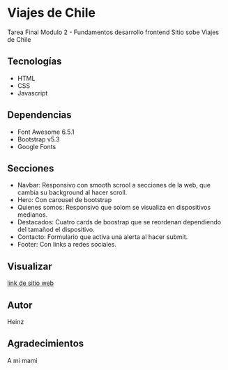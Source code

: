 # Viajes de Chile
Tarea Final Modulo 2 - Fundamentos desarrollo frontend
Sitio sobe Viajes de Chile

## Tecnologías

- HTML
- CSS
- Javascript

## Dependencias
- Font Awesome 6.5.1
- Bootstrap v5.3
- Google Fonts

## Secciones
- Navbar: Responsivo con smooth scrool a secciones de la web, que cambia su background al hacer scroll.
- Hero: Con carousel de bootstrap
- Quienes somos: Responsivo que solom se visualiza en dispositivos medianos.
- Destacados: Cuatro cards de boostrap que se reordenan dependiendo del tamañod el dispositivo.
- Contacto: Formulario que activa una alerta al hacer submit.
- Footer: Con links a redes sociales.

## Visualizar
[link de sitio web](jj1313.github.io/M2EX_ViajesDeChile/)

## Autor
Heinz

## Agradecimientos
A mi mami
